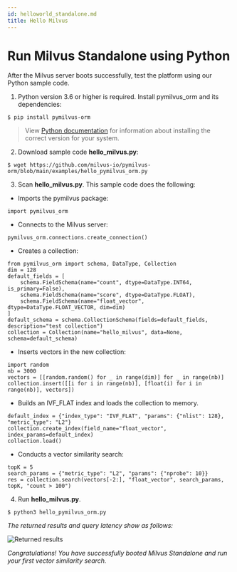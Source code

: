 ```yaml
---
id: helloworld_standalone.md
title: Hello Milvus
---
```


# Run Milvus Standalone using Python

After the Milvus server boots successfully, test the platform using our Python sample code.

1. Python version 3.6 or higher is required. Install pymilvus_orm and its dependencies:

```
$ pip install pymilvus-orm
```
> View [Python documentation](https://wiki.python.org/moin/BeginnersGuide/Download) for information about installing the correct version for your system.

2. Download sample code **hello_milvus.py**:
```
$ wget https://github.com/milvus-io/pymilvus-orm/blob/main/examples/hello_pymilvus_orm.py
```
3. Scan **hello_milvus.py**. This sample code does the following:

- Imports the pymilvus package:
```
import pymilvus_orm
```
- Connects to the Milvus server:
```
pymilvus_orm.connections.create_connection()
```
- Creates a collection:
```
from pymilvus_orm import schema, DataType, Collection
dim = 128
default_fields = [
    schema.FieldSchema(name="count", dtype=DataType.INT64, is_primary=False),
    schema.FieldSchema(name="score", dtype=DataType.FLOAT),
    schema.FieldSchema(name="float_vector", dtype=DataType.FLOAT_VECTOR, dim=dim)
]
default_schema = schema.CollectionSchema(fields=default_fields, description="test collection")
collection = Collection(name="hello_milvus", data=None, schema=default_schema)
```
- Inserts vectors in the new collection:
```
import random
nb = 3000
vectors = [[random.random() for _ in range(dim)] for _ in range(nb)]
collection.insert([[i for i in range(nb)], [float(i) for i in range(nb)], vectors])
```
- Builds an IVF_FLAT index and loads the collection to memory.
```
default_index = {"index_type": "IVF_FLAT", "params": {"nlist": 128}, "metric_type": "L2"}
collection.create_index(field_name="float_vector", index_params=default_index)
collection.load()
```
- Conducts a vector similarity search:
```
topK = 5
search_params = {"metric_type": "L2", "params": {"nprobe": 10}}
res = collection.search(vectors[-2:], "float_vector", search_params, topK, "count > 100")
```

4. Run **hello_milvus.py**.
```
$ python3 hello_pymilvus_orm.py
```
*The returned results and query latency show as follows:*


![Returned results](../../../../assets/hello_world.png)


*Congratulations! You have successfully booted Milvus Standalone and run your first vector similarity search.*


